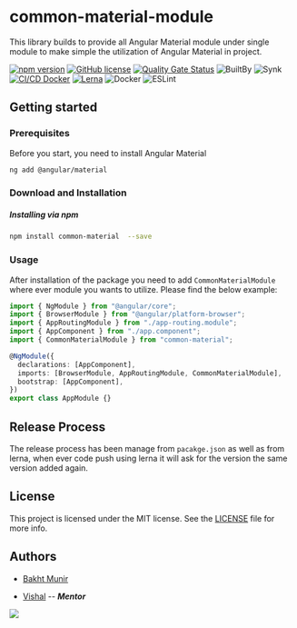 # common-material-module

This library builds to provide all Angular Material module under single module to make simple the utilization of Angular Material in project.

[![npm version](https://badge.fury.io/js/%40angular%2Fcdk.svg)](https://www.npmjs.com/package/common-material) [![GitHub license](https://img.shields.io/badge/license-MIT-blue.svg)](https://github.com/olavoparno/jest-badges-readme/blob/master/LICENSE) [![Quality Gate Status](https://sonarcloud.io/api/project_badges/measure?project=BakhtMunirUet_common-material-module&metric=alert_status)](https://sonarcloud.io/summary/new_code?id=BakhtMunirUet_common-material-module) ![BuiltBy](https://img.shields.io/badge/TypeScript-Lovers-black.svg "img.shields.io") ![Synk](https://snyk.io/test/github/expressjs/express/4.x/badge.svg) [![CI/CD Docker](https://github.com/wnqueiroz/sonatype-nexus-repository-badge-generator/actions/workflows/ci-cd.yml/badge.svg?branch=main)](https://github.com/BakhtMunirUet/common-material-module/actions) [![Lerna](https://repology.org/badge/latest-versions/lerna.svg)](https://repology.org/project/lerna/versions) ![Docker](https://img.shields.io/badge/docker-%230db7ed.svg?style=for-the-badge&logo=docker&logoColor=white) ![ESLint](https://img.shields.io/badge/ESLint-4B3263?style=for-the-badge&logo=eslint&logoColor=white)

## Getting started

### Prerequisites

Before you start, you need to install Angular Material

```bash
ng add @angular/material
```

### Download and Installation

##### Installing via npm

```bash
npm install common-material  --save
```

### Usage

After installation of the package you need to add `CommonMaterialModule` where ever module you wants to utilize. Please find the below example:

```typescript
import { NgModule } from "@angular/core";
import { BrowserModule } from "@angular/platform-browser";
import { AppRoutingModule } from "./app-routing.module";
import { AppComponent } from "./app.component";
import { CommonMaterialModule } from "common-material";

@NgModule({
  declarations: [AppComponent],
  imports: [BrowserModule, AppRoutingModule, CommonMaterialModule],
  bootstrap: [AppComponent],
})
export class AppModule {}
```

## Release Process

The release process has been manage from `pacakge.json` as well as from lerna, when ever code push using lerna it will ask for the version the same version added again.

## License

This project is licensed under the MIT license. See the <a href="./LICENSE"> LICENSE</a> file for more info.</p>

## Authors

- [Bakht Munir](https://github.com/BakhtMunirUet?tab=repositories)

- [Vishal](https://github.com/vishalm?tab=repositories) -- **_Mentor_**

[![](https://markdown-videos-api.jorgenkh.no/youtube/dQw4w9WgXcQ)](https://youtu.be/dQw4w9WgXcQ)
